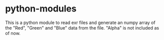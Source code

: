 # python-modules
This is a python module to read exr files and generate an numpy array of the "Red", "Green" and "Blue" data from the file. "Alpha" is not included as of now.
